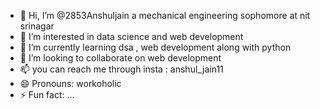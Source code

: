 - 👋 Hi, I’m @2853Anshuljain a mechanical engineering sophomore at nit srinagar
- 👀 I’m interested in data science and web development
- 🌱 I’m currently learning dsa , web development along with python
- 💞️ I’m looking to collaborate on web development
- 📫 you can reach me through insta : anshul_jain11 
- 😄 Pronouns: workoholic
- ⚡ Fun fact: ...

<!---
2853Anshuljain/2853Anshuljain is a ✨ special ✨ repository because its `README.md` (this file) appears on your GitHub profile.
You can click the Preview link to take a look at your changes.
--->
